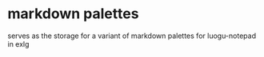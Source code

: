 # markdown palettes
serves as the storage for a variant of markdown palettes for luogu-notepad in exlg

